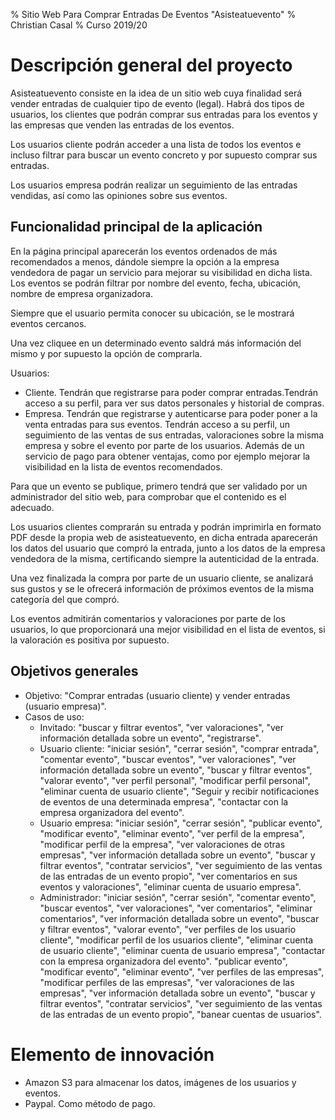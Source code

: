 
% Sitio Web Para Comprar Entradas De Eventos "Asisteatuevento"
% Christian Casal
% Curso 2019/20

# Descripción general del proyecto

Asisteatuevento consiste en la idea de un sitio web cuya finalidad será vender entradas de cualquier tipo de evento (legal). Habrá dos tipos de usuarios, los clientes que podrán comprar sus entradas para los eventos y las empresas que venden las entradas de los eventos.

Los usuarios cliente podrán acceder a una lista de todos los eventos e incluso filtrar para buscar un evento concreto y por supuesto comprar sus entradas.

Los usuarios empresa podrán realizar un seguimiento de las entradas vendidas, así como las opiniones sobre sus eventos.


## Funcionalidad principal de la aplicación

En la página principal aparecerán los eventos ordenados de más recomendados a menos, dándole siempre la opción a la empresa vendedora de pagar un servicio para mejorar su visibilidad en dicha lista. Los eventos se podrán filtrar por nombre del evento, fecha, ubicación, nombre de empresa organizadora.

Siempre que el usuario permita conocer su ubicación, se le mostrará eventos cercanos.

Una vez cliquee en un determinado evento saldrá más información del mismo y por supuesto la opción de comprarla. 

Usuarios:
 - Cliente. Tendrán que registrarse para poder comprar entradas.Tendrán acceso a su perfil, para ver sus datos personales y historial de compras.
 - Empresa. Tendrán que registrarse y autenticarse para poder poner a la venta entradas para sus eventos. Tendrán acceso a su perfil, un seguimiento de las ventas de sus entradas, valoraciones sobre la misma empresa y sobre el evento por parte de los usuarios. Además de un servicio de pago para obtener ventajas, como por ejemplo mejorar la visibilidad en la lista de eventos recomendados.

Para que un evento se publique, primero tendrá que ser validado por un administrador del sitio web, para comprobar que el contenido es el adecuado.

Los usuarios clientes comprarán su entrada y podrán imprimirla en formato PDF desde la propia web de asisteatuevento, en dicha entrada aparecerán los datos del usuario que compró la entrada, junto a los datos de la empresa vendedora de la misma, certificando siempre la autenticidad de la entrada.

Una vez finalizada la compra por parte de un usuario cliente, se analizará sus gustos y se le ofrecerá información de próximos eventos  de la misma categoría del que compró.

Los eventos admitirán comentarios y valoraciones por parte de los usuarios, lo que proporcionará una mejor visibilidad en el lista de eventos, si la valoración es positiva por supuesto.

## Objetivos generales

* Objetivo: "Comprar entradas (usuario cliente) y vender entradas (usuario empresa)".
* Casos de uso: 
	- Invitado: "buscar y filtrar eventos", "ver valoraciones", "ver información detallada sobre un evento", "registrarse".
	- Usuario cliente: "iniciar sesión", "cerrar sesión", "comprar entrada", "comentar evento", "buscar eventos", "ver valoraciones", "ver información detallada sobre un evento", "buscar y filtrar eventos", "valorar evento", "ver perfil personal", "modificar perfil personal", "eliminar cuenta de usuario cliente", "Seguir y recibir notificaciones de eventos de una determinada empresa", "contactar con la empresa organizadora del evento".
	- Usuario empresa: "iniciar sesión", "cerrar sesión", "publicar evento", "modificar evento", "eliminar evento", "ver perfil de la empresa", "modificar perfil de la empresa", "ver valoraciones de otras empresas", "ver información detallada sobre un evento", "buscar y filtrar eventos", "contratar servicios", "ver seguimiento de las ventas de las entradas de un evento propio", "ver comentarios en sus eventos y valoraciones", "eliminar cuenta de usuario empresa".
	- Administrador: "iniciar sesión", "cerrar sesión", "comentar evento", "buscar eventos", "ver valoraciones", "ver comentarios", "eliminar comentarios", "ver información detallada sobre un evento", "buscar y filtrar eventos", "valorar evento", "ver perfiles de los usuario cliente", "modificar perfil de los usuarios cliente", "eliminar cuenta de usuario cliente", "eliminar cuenta de usuario empresa", "contactar con la empresa organizadora del evento". "publicar evento", "modificar evento", "eliminar evento", "ver perfiles de las empresas", "modificar perfiles de las empresas", "ver valoraciones de las empresas", "ver información detallada sobre un evento", "buscar y filtrar eventos", "contratar servicios", "ver seguimiento de las ventas de las entradas de un evento propio", "banear cuentas de usuarios".

# Elemento de innovación

- Amazon S3 para almacenar los datos, imágenes de los usuarios y eventos.
- Paypal. Como método de pago.
